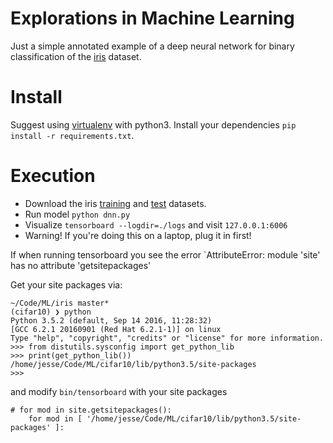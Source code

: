 # Explorations in Machine Learning

Just a simple annotated example of a deep neural network for binary classification of the [iris](https://en.wikipedia.org/wiki/Iris_flower_data_set) dataset.

# Install

Suggest using [virtualenv](https://virtualenv.pypa.io/en/stable/) with python3. Install your dependencies `pip install -r requirements.txt`.

# Execution

* Download the iris [training](http://download.tensorflow.org/data/iris_training.csv) and [test](http://download.tensorflow.org/data/iris_test.csv) datasets.
* Run model `python dnn.py`
* Visualize `tensorboard --logdir=./logs` and visit `127.0.0.1:6006`
* Warning! If you're doing this on a laptop, plug it in first!

If when running tensorboard you see the error 
`AttributeError: module 'site' has no attribute 'getsitepackages'

Get your site packages via:

```
~/Code/ML/iris master*
(cifar10) ❯ python
Python 3.5.2 (default, Sep 14 2016, 11:28:32) 
[GCC 6.2.1 20160901 (Red Hat 6.2.1-1)] on linux
Type "help", "copyright", "credits" or "license" for more information.
>>> from distutils.sysconfig import get_python_lib
>>> print(get_python_lib())
/home/jesse/Code/ML/cifar10/lib/python3.5/site-packages
>>> 
```

and modify `bin/tensorboard` with your site packages

```
# for mod in site.getsitepackages():
    for mod in [ '/home/jesse/Code/ML/cifar10/lib/python3.5/site-packages' ]:
```

